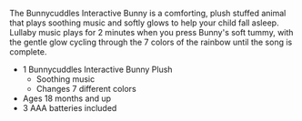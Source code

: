 The Bunnycuddles Interactive Bunny is a comforting, plush stuffed animal that plays soothing music and softly glows to help your child fall asleep. Lullaby music plays for 2 minutes when you press Bunny's soft tummy, with the gentle glow cycling through the 7 colors of the rainbow until the song is complete.

- 1 Bunnycuddles Interactive Bunny Plush
    - Soothing music
    - Changes 7 different colors
- Ages 18 months and up
- 3 AAA batteries included